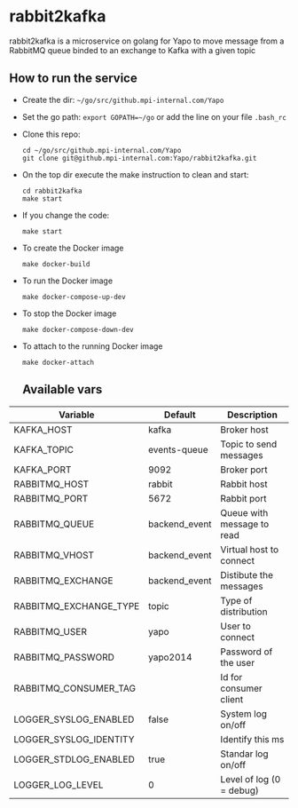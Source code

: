 # rabbit2kafka

rabbit2kafka  is a microservice on golang for Yapo to move message from a RabbitMQ queue binded to an exchange to Kafka with a given topic


## How to run the service

* Create the dir: `~/go/src/github.mpi-internal.com/Yapo`

* Set the go path: `export GOPATH=~/go` or add the line on your file `.bash_rc`

* Clone this repo:

  ```shell
  cd ~/go/src/github.mpi-internal.com/Yapo
  git clone git@github.mpi-internal.com:Yapo/rabbit2kafka.git
  ```

* On the top dir execute the make instruction to clean and start:

  ```shell
  cd rabbit2kafka
  make start
  ```

* If you change the code:

  `make start`

* To create the Docker image

  `make docker-build`

* To run the Docker image

  `make docker-compose-up-dev`

* To stop the Docker image

  `make docker-compose-down-dev`

* To attach to the running Docker image

  `make docker-attach`
  
  ## Available vars

|Variable               |Default       |Description                |
|-----------------------|--------------|---------------------------|
|KAFKA_HOST             |kafka         |Broker host                |
|KAFKA_TOPIC            |events-queue  |Topic to send messages     |
|KAFKA_PORT             |9092          |Broker port                |
|RABBITMQ_HOST          |rabbit        |Rabbit host                |
|RABBITMQ_PORT          |5672          |Rabbit port                |
|RABBITMQ_QUEUE         |backend_event |Queue with message to read |
|RABBITMQ_VHOST         |backend_event |Virtual host to connect    |
|RABBITMQ_EXCHANGE      |backend_event |Distibute the messages     |
|RABBITMQ_EXCHANGE_TYPE |topic         |Type of distribution       |
|RABBITMQ_USER          |yapo          |User to connect            |
|RABBITMQ_PASSWORD      |yapo2014      |Password of the user       |
|RABBITMQ_CONSUMER_TAG  |              |Id for consumer client     |
|LOGGER_SYSLOG_ENABLED  |false         |System log on/off          |
|LOGGER_SYSLOG_IDENTITY |              |Identify this ms           |
|LOGGER_STDLOG_ENABLED  |true          |Standar log on/off         |
|LOGGER_LOG_LEVEL       |0             |Level of log (0 = debug)   |

